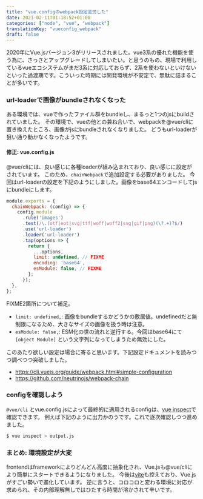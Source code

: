 ```yaml
---
title: "vue.configのwebpack設定苦労した"
date: 2021-02-11T01:18:52+01:00
categories: ["node", "vue", "webpack"]
translationKey: "vueconfig_webpack"
draft: false
---
```


2020年にVue.jsバージョン3がリリースされました。vue3系の優れた機能を使う為に、さっさとアップグレードしてしまいたい。と思うのもの、現場で利用しているvueエコシステムがまだ3系に対応しておらず、2系を使わないといけないといった過渡期です。こういった時期には開発環境が不安定で、無駄に詰まることが多いです。

### url-loaderで画像がbundleされなくなった
ある環境では、vueで作ったファイル群をbundleし、まるっと1つのjsにbuildされていました。
その環境で、vueの他との兼ね合いで、webpackを@vue/cliに置き換えたところ、画像がjsにbundleされなくなりました。
どうもurl-loaderが狙い通り動かなくなったようです。

#### 修正: vue.config.js
@vue/cliには、良い感じに各種loaderが組み込まれており、良い感じに設定がされています。
このため、`chainWebpack`で追加設定する必要がありました。
今回はurl-loaderの設定を下記のようにしました。画像をbase64エンコードしてjsにbundleにします。

```vue.config.js
module.exports = {
  chainWebpack: (config) => {
    config.module
      .rule('images')
      .test(/\.(otf|eot|svg|ttf|woff|woff2|svg|gif|png)(\?.+)?$/)
      .use('url-loader')
      .loader('url-loader')
      .tap(options => {
        return {
          ...options,
          limit: undefined, // FIXME
          encoding: 'base64',
          esModule: false, // FIXME
        };
      });
  },
};
```

FIXME2箇所について補足。
- `limit: undefined,`: 画像をbundleするかどうかの敷居値。undefinedだと無制限になるため、大きなサイズの画像を扱う時は注意。
- `esModule: false,`: ESM化の世の流れと逆行する。今回はbase64にて `[object Module]` という文字列になってしまうため無効にした。

このあたり欲しい設定は場合に寄ると思います。下記設定ドキュメントを読みつつ調べつつ突破しました。

- https://cli.vuejs.org/guide/webpack.html#simple-configuration
- https://github.com/neutrinojs/webpack-chain

### configを確認しよう
`@vue/cli` とvue.config.jsによって最終的に適用されるconfigは、[vue inspect](https://cli.vuejs.org/guide/webpack.html#inspecting-the-project-s-webpack-config)で確認できます。
例えば下記のように出力かのうです。これで逐次確認しつつ進めました。

```sh
$ vue inspect > output.js
```

### まとめ: 環境設定が大変
frontendはframeworkによりどんどん高度に抽象化され、Vue.jsも@vue/cliにより簡単にスタートできるようになりました。
今後は[vite](https://github.com/vitejs/vite)も控えており、Vue.jsがすごい勢いで進化しています。
逆に言うと、コロコロと変わる環境に対応が求められ、その内部理解無しではひたすら時間が溶かされて辛いです。
